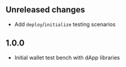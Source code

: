 ## Unreleased changes

- Add `deploy`/`initialize` testing scenarios

## 1.0.0

- Initial wallet test bench with dApp libraries
